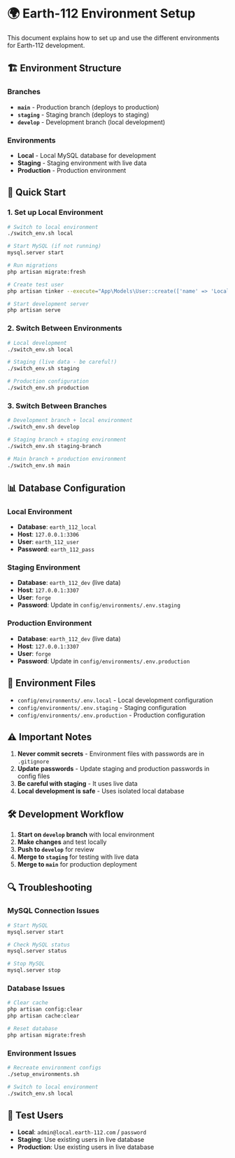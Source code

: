 # 🌍 Earth-112 Environment Setup

This document explains how to set up and use the different environments for Earth-112 development.

## 🏗️ Environment Structure

### Branches
- **`main`** - Production branch (deploys to production)
- **`staging`** - Staging branch (deploys to staging)
- **`develop`** - Development branch (local development)

### Environments
- **Local** - Local MySQL database for development
- **Staging** - Staging environment with live data
- **Production** - Production environment

## 🚀 Quick Start

### 1. Set up Local Environment
```bash
# Switch to local environment
./switch_env.sh local

# Start MySQL (if not running)
mysql.server start

# Run migrations
php artisan migrate:fresh

# Create test user
php artisan tinker --execute="App\Models\User::create(['name' => 'Local Admin', 'email' => 'admin@local.earth-112.com', 'password' => bcrypt('password'), 'email_verified_at' => now(), 'role' => 'admin']);"

# Start development server
php artisan serve
```

### 2. Switch Between Environments
```bash
# Local development
./switch_env.sh local

# Staging (live data - be careful!)
./switch_env.sh staging

# Production configuration
./switch_env.sh production
```

### 3. Switch Between Branches
```bash
# Development branch + local environment
./switch_env.sh develop

# Staging branch + staging environment
./switch_env.sh staging-branch

# Main branch + production environment
./switch_env.sh main
```

## 📊 Database Configuration

### Local Environment
- **Database**: `earth_112_local`
- **Host**: `127.0.0.1:3306`
- **User**: `earth_112_user`
- **Password**: `earth_112_pass`

### Staging Environment
- **Database**: `earth_112_dev` (live data)
- **Host**: `127.0.0.1:3307`
- **User**: `forge`
- **Password**: Update in `config/environments/.env.staging`

### Production Environment
- **Database**: `earth_112_dev` (live data)
- **Host**: `127.0.0.1:3307`
- **User**: `forge`
- **Password**: Update in `config/environments/.env.production`

## 🔧 Environment Files

- `config/environments/.env.local` - Local development configuration
- `config/environments/.env.staging` - Staging configuration
- `config/environments/.env.production` - Production configuration

## ⚠️ Important Notes

1. **Never commit secrets** - Environment files with passwords are in `.gitignore`
2. **Update passwords** - Update staging and production passwords in config files
3. **Be careful with staging** - It uses live data
4. **Local development is safe** - Uses isolated local database

## 🛠️ Development Workflow

1. **Start on `develop` branch** with local environment
2. **Make changes** and test locally
3. **Push to `develop`** for review
4. **Merge to `staging`** for testing with live data
5. **Merge to `main`** for production deployment

## 🔍 Troubleshooting

### MySQL Connection Issues
```bash
# Start MySQL
mysql.server start

# Check MySQL status
mysql.server status

# Stop MySQL
mysql.server stop
```

### Database Issues
```bash
# Clear cache
php artisan config:clear
php artisan cache:clear

# Reset database
php artisan migrate:fresh
```

### Environment Issues
```bash
# Recreate environment configs
./setup_environments.sh

# Switch to local environment
./switch_env.sh local
```

## 📝 Test Users

- **Local**: `admin@local.earth-112.com` / `password`
- **Staging**: Use existing users in live database
- **Production**: Use existing users in live database 